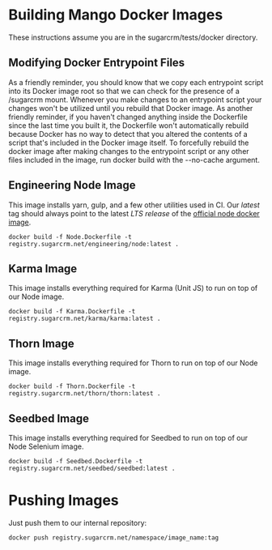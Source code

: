 # Building Mango Docker Images

These instructions assume you are in the sugarcrm/tests/docker directory.

## Modifying Docker Entrypoint Files

As a friendly reminder, you should know that we copy each entrypoint script
into its Docker image root so that we can check for the presence of a /sugarcrm
mount. Whenever you make changes to an entrypoint script your changes won't be
utilized until you rebuild that Docker image. As another friendly reminder, if
you haven't changed anything inside the Dockerfile since the last time you
built it, the Dockerfile won't automatically rebuild because Docker has no way
to detect that you altered the contents of a script that's included in the
Docker image itself. To forcefully rebuild the docker image after making
changes to the entrypoint script or any other files included in the image, run
docker build with the --no-cache argument.

## Engineering Node Image

This image installs yarn, gulp, and a few other utilities used in CI. Our *latest* tag should always point to the latest *LTS release* of the [official node docker image](https://hub.docker.com/_/node/).
```
docker build -f Node.Dockerfile -t registry.sugarcrm.net/engineering/node:latest .
```

## Karma Image

This image installs everything required for Karma (Unit JS) to run on top of our Node image.
```
docker build -f Karma.Dockerfile -t registry.sugarcrm.net/karma/karma:latest .
```

## Thorn Image

This image installs everything required for Thorn to run on top of our Node image.
```
docker build -f Thorn.Dockerfile -t registry.sugarcrm.net/thorn/thorn:latest .
```

## Seedbed Image

This image installs everything required for Seedbed to run on top of our Node Selenium image.
```
docker build -f Seedbed.Dockerfile -t registry.sugarcrm.net/seedbed/seedbed:latest .
```

# Pushing Images

Just push them to our internal repository:
```
docker push registry.sugarcrm.net/namespace/image_name:tag
```
